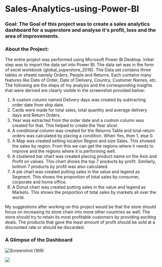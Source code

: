 # Sales-Analytics-using-Power-BI

### Goal: The Goal of this project was to create a sales analytics dashboard for a superstore and analyse it's profit, loss and the area of improvements.

### About the Project: 
The entire project was performed using Microsoft Power BI Desktop. Initial step was to import the data set into Power BI. The data set was in the form of excel workbook (global_superstore_2016). The Data set contains three tables or sheets namely Orders, People and Returns. Each contains many features like Date of Order, Date of Delivery, Country, Customer Names, etc. The following are the steps of my analysis and the corresponding insights that were derived are clearly visible in the screenshot provided below:

1. A custom column named Delivery days was created by subtracting order date from ship date.
2. Cards were made for total sales, total quantity and average delivery days and Return Orders.
3. Year was extracted from the order date and a custom column was created for that. This helped to create the Year slicer.
4. A conditional column was created for the Returns Table and total return orders was calculated by placing a condition. When Yes, then 1, else 0.
5. A Map was created setting location Region and size Sales. This showed the sales by region. From this we can get the regions where it needs to improve and the regions where it is performing well. 
6. A clustered bar chart was created placing product name on the Axis and Profit on values. This chart shows the top 7 products by profit. Similarly, bottom 7 products by profit
was also calculated.
7. A pie chart was created putting sales in the value and legend as Segment. This shows the proportion of total sales by consumer, corporate and home office. 
8. A Donut chart was created putting sales in the value and legend as Markets. This shows the proportion of total sales by markets all over the world.

My suggestions after working on this project would be that the store should focus on increasing its store chain into more other countries as well. The store should try to retain its most profitable customers by providing exciting deals. The products that gave the least amount of profit should be sold at a discounted rate or should be discarded.

### A Glimpse of the Dashboard

![Screenshot (169)](https://user-images.githubusercontent.com/75041273/133863380-9cc00ab3-0adf-42e1-8ab7-b51469ce399d.png)

<img src="https://img.shields.io/badge/PowerBI-F2C811?style=for-the-badge&logo=Power%20BI&logoColor=black"/> 
